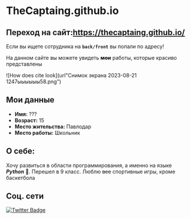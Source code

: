 # TheCaptaing.github.io
## Переход на сайт:https://thecaptaing.github.io/

Если вы ищете сотрудника на **`back/front`** вы попали по адресу!

На данном сайте вы можете увидеть ~~**мои**~~ работы, которые красиво представлены 

![How does cite look](url"Снимок экрана 2023-08-21 1247ыыыыыы58.png")

## Мои данные
+ **Имя:** ???
+ **Возраст:** 15
+ **Место жительства:** Павлодар
+ **Место работы:** Школьник

## О себе:
Хочу развиться в области программирования, а именно на языке ***Python*** 🐍. Перешел в 9 класс. Люблю ~~все~~ спортивные игры, кроме баскетбола

## Соц. сети
<div id="badges">

  <a href="t.me/nnoooww1">
    <img src="https://inlnk.ru/YAy5kp-blue?style=for-the-badge&logo=twitter&logoColor=white" alt="Twitter Badge"/>
  </a>
</div>
